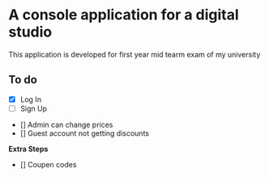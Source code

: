 # A console application for a digital studio

This application is developed for first year mid tearm exam of my university

## To do

- [x] Log In
- [ ] Sign Up
- [] Admin can change prices
- [] Guest account not getting discounts
  
**Extra Steps**
- [] Coupen codes
